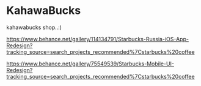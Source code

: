 # KahawaBucks

kahawabucks shop..:)

https://www.behance.net/gallery/114134791/Starbucks-Russia-iOS-App-Redesign?tracking_source=search_projects_recommended%7Cstarbucks%20coffee

https://www.behance.net/gallery/75549539/Starbucks-Mobile-UI-Redesign?tracking_source=search_projects_recommended%7Cstarbucks%20coffee
